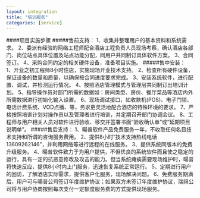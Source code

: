 ```yaml
---
layout: integration
title: "培训服务"
categories: [service]
---
```

####项目实施步骤
#####售前支持：
1、收集并整理用户的基本资料和系统需求。
2、委派有经验的网络工程师配合酒店工程负责人员现场考察，确认酒店各部门、岗位站点具体位置及站点功能分配，同用户共同制订具体软件方案。
3、合同签订。
4、采购合同约定的相关硬件设备，准备项目实施。
#####售中安装：
1、开业之初工程师8小时住店，实施现场开业技术支持。
2、检查所有硬件设备，保证设备的数量和质量，以确保按合同进度要求完成。
3、安装系统软件，进行配置、调试，并检测运行情况。
4、按照酒店管理模式与管理层共同制订出培训计划。
5、指导操作员对部门所需的数据如：房间类型、房价、餐厅菜品等酒店内外所需数据进行初始化输入设置。
6、现场调试接口，如收款机(POS)、电子门锁、电话计费系统、VOD点播、等，务求更灵活地配合酒店的特殊环境的要求。
7、严格按照培训计划对操作员以及管理者进行培训，并定期召开部门协调会议。
8、工程师与用户相关人员对软件进行验收、移交并签署书面“验收确认单”或“延期项目说明单”。
#####售后支持：
1、暘普软件产品免费服务一年，不收取任何名目技术支持和所谓的咨询服务费用。
2、提供8小时“技术支持热线电话 13609262146”，并利用网络等进行远程的在线服务。
3、提供系统同版本的免费升级服务。
4、暘普软件致力于为用户提供，不但优良的系统软件而且使之稳定的运行，具有一定的抗恶意修改及攻击的能力。但当系统瘫痪需要现场维护时，暘普将快速反应，提供8小时内上门服务，迅速恢复系统正常运行。
5、定期进行用户的回访，了解酒店实际需求，提供客户化服务，现场解决问题。
6、免费服务期满后，用户可与暘普公司签订年度维护协议；如果双方未签订年度维护协议，瑞祺公司将与用户协商按照每次支付一定额度服务费的方式提供现场服务。